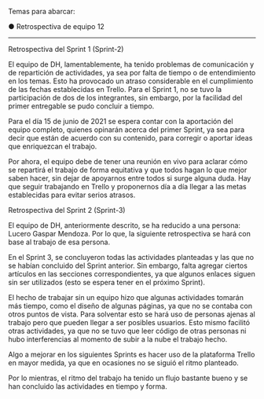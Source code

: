 Temas para abarcar:

● Retrospectiva de equipo 12
_______________________________________________________________________________________________________________

Retrospectiva del Sprint 1 (Sprint-2)

El equipo de DH, lamentablemente, ha tenido problemas de comunicación y de repartición de actividades, ya sea por falta de tiempo o de entendimiento en los temas. Esto ha provocado un atraso considerable en el cumplimiento de las fechas establecidas en Trello. Para el Sprint 1, no se tuvo la participación de dos de los integrantes, sin embargo, por la facilidad del primer entregable se pudo concluir a tiempo.

Para el día 15 de junio de 2021 se espera contar con la aportación del equipo completo, quienes opinarán acerca del primer Sprint, ya sea para decir que están de acuerdo con su contenido, para corregir o aportar ideas que enriquezcan el trabajo.

Por ahora, el equipo debe de tener una reunión en vivo para aclarar cómo se repartirá el trabajo de forma equitativa y que todos hagan lo que mejor saben hacer, sin dejar de apoyarnos entre todos si surge alguna duda. Hay que seguir trabajando en Trello y proponernos día a día llegar a las metas establecidas para evitar serios atrasos.

Retrospectiva del Sprint 2 (Sprint-3)

El equipo de DH, anteriormente descrito, se ha reducido a una persona: Lucero Gaspar Mendoza. Por lo que, la siguiente retrospectiva se hará con base al trabajo de esa persona.

En el Sprint 3, se concluyeron todas las actividades planteadas y las que no se habían concluido del Sprint anterior. Sin embargo, falta agregar ciertos artículos en las secciones correspondientes, ya que algunos enlaces siguen sin ser utilizados (esto se espera tener en el próximo Sprint).

El hecho de trabajar sin un equipo hizo que algunas actividades tomarán más tiempo, como el diseño de algunas páginas, ya que no se contaba con otros puntos de vista. Para solventar esto se hará uso de personas ajenas al trabajo pero que pueden llegar a ser posibles usuarios. Esto mismo facilitó otras actividades, ya que no se tuvo que leer código de otras personas ni hubo interferencias al momento de subir a la nube el trabajo hecho.

Algo a mejorar en los siguientes Sprints es hacer uso de la plataforma Trello en mayor medida, ya que en ocasiones no se siguió el ritmo planteado.

Por lo mientras, el ritmo del trabajo ha tenido un flujo bastante bueno y se han concluido las actividades en tiempo y forma.
